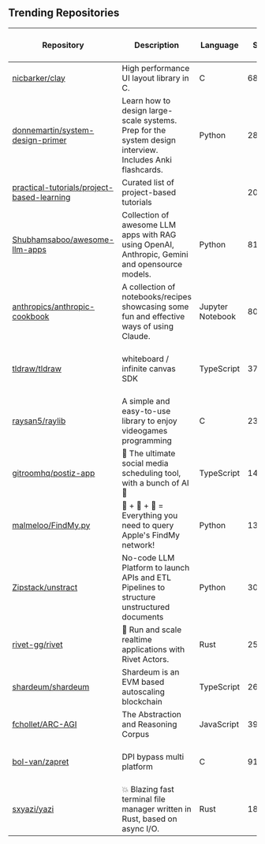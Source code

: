 ## Trending Repositories

| Repository | Description | Language | Stars | Forks | Built By | Current Period Stars |
|------------|-------------|----------|-------|-------|----------|---------------------|
| [nicbarker/clay](https://github.com/nicbarker/clay) | High performance UI layout library in C. | C | 6804 | 186 | [nicbarker](https://github.com/nicbarker), [bullno1](https://github.com/bullno1), [Dudejoe870](https://github.com/Dudejoe870), [SogoCZE](https://github.com/SogoCZE), [laytan](https://github.com/laytan) | 1493 |
| [donnemartin/system-design-primer](https://github.com/donnemartin/system-design-primer) | Learn how to design large-scale systems. Prep for the system design interview. Includes Anki flashcards. | Python | 281845 | 47153 | [donnemartin](https://github.com/donnemartin), [cclauss](https://github.com/cclauss), [satob](https://github.com/satob), [fluency03](https://github.com/fluency03), [linhe0x0](https://github.com/linhe0x0) | 1091 |
| [practical-tutorials/project-based-learning](https://github.com/practical-tutorials/project-based-learning) | Curated list of project-based tutorials |  | 208136 | 27157 | [tuvtran](https://github.com/tuvtran), [sayands](https://github.com/sayands), [enkeyz](https://github.com/enkeyz), [bobeff](https://github.com/bobeff), [olucode](https://github.com/olucode) | 196 |
| [Shubhamsaboo/awesome-llm-apps](https://github.com/Shubhamsaboo/awesome-llm-apps) | Collection of awesome LLM apps with RAG using OpenAI, Anthropic, Gemini and opensource models. | Python | 8184 | 836 | [Shubhamsaboo](https://github.com/Shubhamsaboo), [Madhuvod](https://github.com/Madhuvod), [Vadiml1024](https://github.com/Vadiml1024), [gargigupta97](https://github.com/gargigupta97), [ideal](https://github.com/ideal) | 342 |
| [anthropics/anthropic-cookbook](https://github.com/anthropics/anthropic-cookbook) | A collection of notebooks/recipes showcasing some fun and effective ways of using Claude. | Jupyter Notebook | 8040 | 1017 | [alexalbertt](https://github.com/alexalbertt), [saflamini](https://github.com/saflamini), [maheshmurag](https://github.com/maheshmurag), [zack-anthropic](https://github.com/zack-anthropic), [GarvanD](https://github.com/GarvanD) | 228 |
| [tldraw/tldraw](https://github.com/tldraw/tldraw) | whiteboard / infinite canvas SDK | TypeScript | 37321 | 2283 | [steveruizok](https://github.com/steveruizok), [ds300](https://github.com/ds300), [MitjaBezensek](https://github.com/MitjaBezensek), [mimecuvalo](https://github.com/mimecuvalo), [SomeHats](https://github.com/SomeHats) | 343 |
| [raysan5/raylib](https://github.com/raysan5/raylib) | A simple and easy-to-use library to enjoy videogames programming | C | 23643 | 2334 | [raysan5](https://github.com/raysan5), [a3f](https://github.com/a3f), [victorfisac](https://github.com/victorfisac), [JeffM2501](https://github.com/JeffM2501) | 200 |
| [gitroomhq/postiz-app](https://github.com/gitroomhq/postiz-app) | 📨 The ultimate social media scheduling tool, with a bunch of AI 🤖 | TypeScript | 14645 | 2486 | [nevo-david](https://github.com/nevo-david), [jamesread](https://github.com/jamesread), [garrrikkotua](https://github.com/garrrikkotua), [jonathan-irvin](https://github.com/jonathan-irvin), [Ansh-Sonkusare](https://github.com/Ansh-Sonkusare) | 121 |
| [malmeloo/FindMy.py](https://github.com/malmeloo/FindMy.py) | 🍏 + 🎯 + 🐍 = Everything you need to query Apple's FindMy network! | Python | 1316 | 37 | [malmeloo](https://github.com/malmeloo), [siebert](https://github.com/siebert), [Philip2809](https://github.com/Philip2809), [robertsmd](https://github.com/robertsmd) | 231 |
| [Zipstack/unstract](https://github.com/Zipstack/unstract) | No-code LLM Platform to launch APIs and ETL Pipelines to structure unstructured documents | Python | 3059 | 192 | [chandrasekharan-zipstack](https://github.com/chandrasekharan-zipstack), [nehabagdia](https://github.com/nehabagdia), [Deepak-Kesavan](https://github.com/Deepak-Kesavan), [muhammad-ali-e](https://github.com/muhammad-ali-e), [hari-kuriakose](https://github.com/hari-kuriakose) | 215 |
| [rivet-gg/rivet](https://github.com/rivet-gg/rivet) | 🔩 Run and scale realtime applications with Rivet Actors. | Rust | 2574 | 66 | [NathanFlurry](https://github.com/NathanFlurry), [MasterPtato](https://github.com/MasterPtato), [AngelOnFira](https://github.com/AngelOnFira), [yusufsallam64](https://github.com/yusufsallam64) | 66 |
| [shardeum/shardeum](https://github.com/shardeum/shardeum) | Shardeum is an EVM based autoscaling blockchain | TypeScript | 26257 | 494 | [afostr](https://github.com/afostr), [thantsintoe](https://github.com/thantsintoe), [jairajdev](https://github.com/jairajdev), [arhamj](https://github.com/arhamj), [Glitch18](https://github.com/Glitch18) | 650 |
| [fchollet/ARC-AGI](https://github.com/fchollet/ARC-AGI) | The Abstraction and Reasoning Corpus | JavaScript | 3954 | 617 | [fchollet](https://github.com/fchollet), [ageron](https://github.com/ageron), [kaalam](https://github.com/kaalam), [DavenH](https://github.com/DavenH), [beyretb](https://github.com/beyretb) | 97 |
| [bol-van/zapret](https://github.com/bol-van/zapret) | DPI bypass multi platform | C | 9182 | 682 | [bol-van](https://github.com/bol-van), [maximilionus](https://github.com/maximilionus), [anphsw](https://github.com/anphsw), [spvkgn](https://github.com/spvkgn), [SashaXser](https://github.com/SashaXser) | 76 |
| [sxyazi/yazi](https://github.com/sxyazi/yazi) | 💥 Blazing fast terminal file manager written in Rust, based on async I/O. | Rust | 18674 | 425 | [sxyazi](https://github.com/sxyazi), [ndtoan96](https://github.com/ndtoan96), [mikavilpas](https://github.com/mikavilpas), [XYenon](https://github.com/XYenon), [Integral-Tech](https://github.com/Integral-Tech) | 149 |
